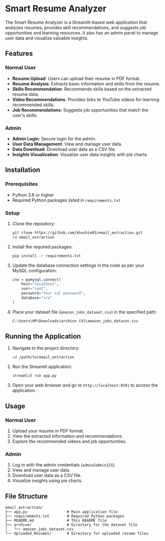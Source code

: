 # Smart Resume Analyzer

The Smart Resume Analyzer is a Streamlit-based web application that analyzes resumes, provides skill recommendations, and suggests job opportunities and learning resources. It also has an admin panel to manage user data and visualize valuable insights.

## Features

### Normal User
- **Resume Upload**: Users can upload their resume in PDF format.
- **Resume Analysis**: Extracts basic information and skills from the resume.
- **Skills Recommendation**: Recommends skills based on the extracted resume data.
- **Video Recommendations**: Provides links to YouTube videos for learning recommended skills.
- **Job Recommendations**: Suggests job opportunities that match the user's skills.

### Admin
- **Admin Login**: Secure login for the admin.
- **User Data Management**: View and manage user data.
- **Data Download**: Download user data as a CSV file.
- **Insights Visualization**: Visualize user data insights with pie charts.

## Installation

### Prerequisites
- Python 3.6 or higher
- Required Python packages listed in `requirements.txt`

### Setup

1. Clone the repository:
    ```bash
    git clone https://github.com/khushie03/email_extraction.git
    cd email_extraction
    ```

2. Install the required packages:
    ```bash
    pip install -r requirements.txt
    ```

3. Update the database connection settings in the code as per your MySQL configuration:
    ```python
    cnx = pymysql.connect(
        host="localhost",
        user="root",
        password="Your sql password",
        database="sra"
    )
    ```

4. Place your dataset file (`amazon_jobs_dataset.csv`) in the specified path:
    ```bash
    C:\Users\HP\Downloads\archive (4)\amazon_jobs_dataset.csv
    ```

## Running the Application

1. Navigate to the project directory:
    ```bash
    cd /path/to/email_extraction
    ```

2. Run the Streamlit application:
    ```bash
    streamlit run app.py
    ```

3. Open your web browser and go to `http://localhost:8501` to access the application.

## Usage

### Normal User
1. Upload your resume in PDF format.
2. View the extracted information and recommendations.
3. Explore the recommended videos and job opportunities.

### Admin
1. Log in with the admin credentials (`admin`/`admin123`).
2. View and manage user data.
3. Download user data as a CSV file.
4. Visualize insights using pie charts.

## File Structure

```
email_extraction/
├── app.py                  # Main application file
├── requirements.txt        # Required Python packages
├── README.md               # This README file
├── archive/                # Directory for the dataset file
│   └── amazon_jobs_dataset.csv
└── Uploaded_Resumes/       # Directory for uploaded resume files
```
